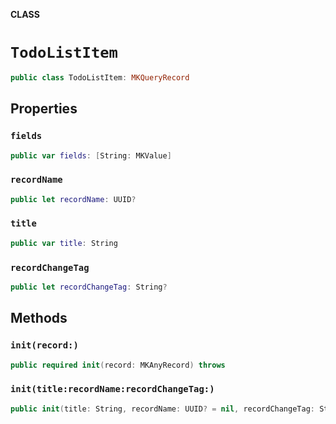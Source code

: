 **CLASS**

# `TodoListItem`

```swift
public class TodoListItem: MKQueryRecord
```

## Properties
### `fields`

```swift
public var fields: [String: MKValue]
```

### `recordName`

```swift
public let recordName: UUID?
```

### `title`

```swift
public var title: String
```

### `recordChangeTag`

```swift
public let recordChangeTag: String?
```

## Methods
### `init(record:)`

```swift
public required init(record: MKAnyRecord) throws
```

### `init(title:recordName:recordChangeTag:)`

```swift
public init(title: String, recordName: UUID? = nil, recordChangeTag: String? = nil)
```
